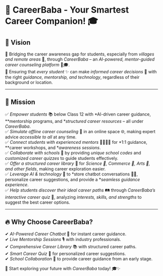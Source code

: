# 🚀 CareerBaba - Your Smartest Career Companion! 🎓  

## 🌟 Vision  
🔹 Bridging the career awareness gap for students, especially from *villages and remote areas* 🏡, through *CareerBaba* – an *AI-powered, mentor-guided career counseling platform* 🤖🎓.  
🔹 Ensuring that *every student* ✨ can make *informed career decisions* 🚀 with the right *guidance, mentorship, and technology*, regardless of their background or location.  

---

## 🎯 Mission  
✅ *Empower students* 📚 below Class 12 with *AI-driven career guidance, **mentorship programs, and **structured career resources* – all under *CareerBaba*.  
✅ *Simulate offline career counseling* 💬 in an online space 🌐, making expert advice *accessible to all* at any time.  
✅ *Connect students with experienced mentors* 👩‍🏫👨‍🏫 for *1:1 guidance, **career workshops, and **awareness sessions*.  
✅ *Collaborate with schools* 🏫 by providing *unique school codes* and *customized career quizzes* to guide students effectively.  
✅ *Offer a structured career library* 📖 for *Science 🔬, Commerce 💼, Arts 🎨, and other fields*, making career exploration easier.  
✅ *Leverage AI & technology* 🚀 to *store chatbot conversations 🤖💬, personalize career suggestions, and provide a **seamless guidance experience*.  
✅ *Help students discover their ideal career paths* 🛤 through *CareerBaba’s interactive career quiz* 🎯, analyzing *interests, skills, and strengths* to suggest the best career options.  

---

## 🔥 Why Choose CareerBaba?  
✔ *AI-Powered Career Chatbot* 🤖 for instant career guidance.  
✔ *Live Mentorship Sessions* 🎙 with industry professionals.  
✔ *Comprehensive Career Library* 📚 with structured career paths.  
✔ *Smart Career Quiz* 📝 for personalized career suggestions.  
✔ *School Collaboration* 🏫 to provide career guidance from an early stage.  

🚀 Start exploring your future with *CareerBaba* today! 🎓✨

